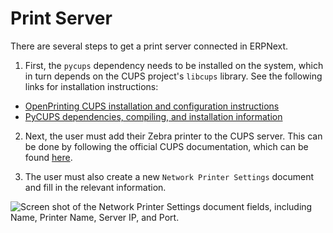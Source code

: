 # Print Server

There are several steps to get a print server connected in ERPNext.

1. First, the `pycups` dependency needs to be installed on the system, which in turn depends on the CUPS project's `libcups` library. See the following links for installation instructions:
- [OpenPrinting CUPS installation and configuration instructions](https://github.com/OpenPrinting/cups/blob/master/INSTALL.md)
- [PyCUPS dependencies, compiling, and installation information](https://github.com/OpenPrinting/pycups)

2. Next, the user must add their Zebra printer to the CUPS server. This can be done by following the official CUPS documentation, which can be found [here](https://supportcommunity.zebra.com/s/article/Adding-a-Zebra-Printer-in-a-CUPS-Printing-System).

3. The user must also create a new `Network Printer Settings` document and fill in the relevant information.

![Screen shot of the Network Printer Settings document fields, including Name, Printer Name, Server IP, and Port.](./assets/network_printer_settings.png)
